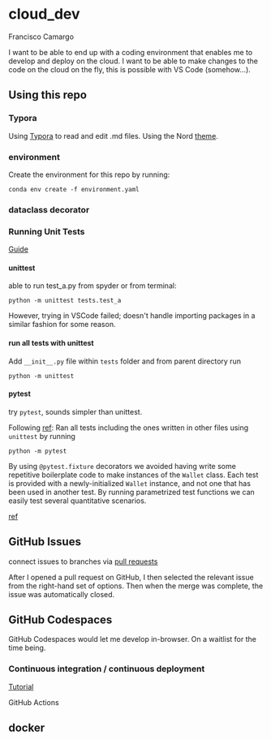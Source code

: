 # cloud_dev
Francisco Camargo

I want to be able to end up with a coding environment that enables me to develop and deploy on the cloud. I want to be able to make changes to the code on the cloud on the fly, this is possible with VS Code (somehow...).

## Using this repo

### Typora

Using [Typora](https://typora.io/) to read and edit .md files. Using the Nord [theme](https://theme.typora.io/theme/Nord/).

### environment

Create the environment for this repo by running:

`conda env create -f environment.yaml`

### dataclass decorator

### Running Unit Tests

[Guide](https://realpython.com/python-testing/)

#### unittest

able to run test_a.py from spyder or from terminal:

`python -m unittest tests.test_a`

However, trying in VSCode failed; doesn't handle importing packages in a similar fashion for some reason.

#### run all tests with unittest

Add `__init__.py` file within `tests` folder and from parent directory run

`python -m unittest`

#### pytest

try `pytest`, sounds simpler than unittest.

Following [ref](https://semaphoreci.com/community/tutorials/testing-python-applications-with-pytest): Ran all tests including the ones written in other files using `unittest` by running 

`python -m pytest` 

By using `@pytest.fixture` decorators we avoided having write some repetitive boilerplate code to make instances of the `Wallet` class. Each test is provided with a newly-initialized `Wallet` instance, and not one that has been used in another test. By running parametrized test functions we can easily test several quantitative scenarios.

[ref](https://realpython.com/pytest-python-testing/)

## GitHub Issues

connect issues to branches via [pull requests](https://github.blog/2013-05-14-closing-issues-via-pull-requests/)

After I opened a pull request on GitHub, I then selected the relevant issue from the right-hand set of options. Then when the merge was complete, the issue was automatically closed.

## GitHub Codespaces

GitHub Codespaces would let me develop in-browser. On a waitlist for the time being.

### Continuous integration / continuous deployment

[Tutorial](https://www.youtube.com/watch?v=eB0nUzAI7M8&ab_channel=Fireship)

GitHub Actions

## docker
